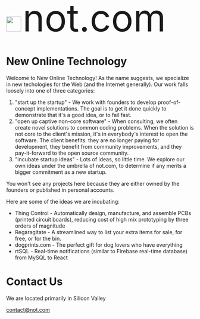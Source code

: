<p>
  <img height="40px" src="https://github.com/notdotcom/notdotcom/assets/148507774/ff1e9276-5729-4e85-a758-1f8e37c51fcf">
  <span style="font-size: 100px">not.com</span>
</p>

# New Online Technology

<p>Welcome to New Online Technology! As the name suggests, we specialize in new techologies for the Web (and the Internet generally). Our work falls loosely into one of three categories:</p>

1. "start up the startup" - We work with founders to develop proof-of-concept implementations. The goal is to get it done quickly to demonstrate that it's a good idea, or to fail fast.
2. "open up captive non-core software" - When consulting, we often create novel solutions to common coding problems. When the solution is not core to the client's mission, it's in everybody's interest to open the software. The client benefits: they are no longer paying for development, they benefit from community improvements, and they pay-it-forward to the open source community.
3. "incubate startup ideas" - Lots of ideas, so little time. We explore our own ideas under the umbrella of not.com, to determine if any merits a bigger commitment as a new startup.

You won't see any projects here because they are either owned by the founders or published in personal accounts.

Here are some of the ideas we are incubating:

* Thing Control - Automatically design, manufacture, and assemble PCBs (printed circuit boards), reducing cost of high mix prototyping by three orders of magnitude
* Regaragitate - A streamlined way to list your extra items for sale, for free, or for the bin.
* dogprints.com - The perfect gift for dog lovers who have everything
* rtSQL - Real-time notifications (similar to Firebase real-time database) from MySQL to React

# Contact Us

We are located primarily in Silicon Valley

contact@not.com
